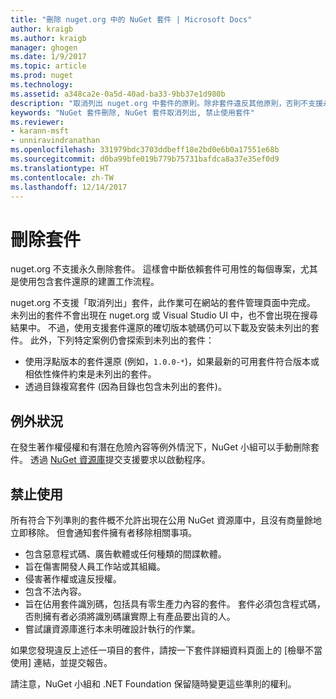 ```yaml
---
title: "刪除 nuget.org 中的 NuGet 套件 | Microsoft Docs"
author: kraigb
ms.author: kraigb
manager: ghogen
ms.date: 1/9/2017
ms.topic: article
ms.prod: nuget
ms.technology: 
ms.assetid: a348ca2e-0a5d-40ad-ba33-9bb37e1d980b
description: "取消列出 nuget.org 中套件的原則。除非套件違反其他原則，否則不支援永久刪除。"
keywords: "NuGet 套件刪除, NuGet 套件取消列出, 禁止使用套件"
ms.reviewer:
- karann-msft
- unniravindranathan
ms.openlocfilehash: 331979bdc3703ddbeff18e2bd0e6b0a17551e68b
ms.sourcegitcommit: d0ba99bfe019b779b75731bafdca8a37e35ef0d9
ms.translationtype: HT
ms.contentlocale: zh-TW
ms.lasthandoff: 12/14/2017
---
```

# <a name="deleting-packages"></a>刪除套件

nuget.org 不支援永久刪除套件。 這樣會中斷依賴套件可用性的每個專案，尤其是使用包含套件還原的建置工作流程。

nuget.org 不支援「取消列出」套件，此作業可在網站的套件管理頁面中完成。 未列出的套件不會出現在 nuget.org 或 Visual Studio UI 中，也不會出現在搜尋結果中。 不過，使用支援套件還原的確切版本號碼仍可以下載及安裝未列出的套件。 此外，下列特定案例仍會探索到未列出的套件：

- 使用浮點版本的套件還原 (例如，`1.0.0-*`)，如果最新的可用套件符合版本或相依性條件約束是未列出的套件。
- 透過目錄複寫套件 (因為目錄也包含未列出的套件)。

## <a name="exceptions"></a>例外狀況

在發生著作權侵權和有潛在危險內容等例外情況下，NuGet 小組可以手動刪除套件。 透過 [NuGet 資源庫](http://www.nuget.org)提交支援要求以啟動程序。

## <a name="prohibited-use"></a>禁止使用

所有符合下列準則的套件概不允許出現在公用 NuGet 資源庫中，且沒有商量餘地立即移除。 但會通知套件擁有者移除相關事項。

- 包含惡意程式碼、廣告軟體或任何種類的間諜軟體。
- 旨在傷害開發人員工作站或其組織。
- 侵害著作權或違反授權。
- 包含不法內容。
- 旨在佔用套件識別碼，包括具有零生產力內容的套件。 套件必須包含程式碼，否則擁有者必須將識別碼讓實際上有產品要出貨的人。
- 嘗試讓資源庫進行本未明確設計執行的作業。

如果您發現違反上述任一項目的套件，請按一下套件詳細資料頁面上的 [檢舉不當使用] 連結，並提交報告。

請注意，NuGet 小組和 .NET Foundation 保留隨時變更這些準則的權利。
